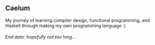 ## Caelum

My journey of learning compiler design, functional programming, and Haskell through making my own programming language :)

###### End date: hopefully not too long...